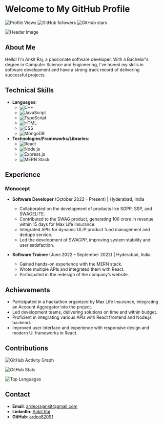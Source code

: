 # Welcome to My GitHub Profile

![Profile Views](https://komarev.com/ghpvc/?username=ardeo82091&color=blue)
![GitHub followers](https://img.shields.io/github/followers/ardeo82091?style=social)
![GitHub stars](https://img.shields.io/github/stars/ardeo82091?style=social)

![Header Image]([https://github.com/ardeo82091/ardeo82091/blob/main/header.png](https://via.placeholder.com/1200x300.png?text=Welcome+to+Ankit+Raj's+GitHub+Profile))

## About Me
Hello! I'm Ankit Raj, a passionate software developer. With a Bachelor's degree in Computer Science and Engineering, I've honed my skills in software development and have a strong track record of delivering successful projects.

## Technical Skills
- **Languages**: 
  - ![C++](https://img.shields.io/badge/C++-00599C?style=flat-square&logo=c%2B%2B&logoColor=white) 
  - ![JavaScript](https://img.shields.io/badge/JavaScript-323330?style=flat-square&logo=javascript&logoColor=F7DF1E) 
  - ![TypeScript](https://img.shields.io/badge/TypeScript-007ACC?style=flat-square&logo=typescript&logoColor=white) 
  - ![HTML](https://img.shields.io/badge/HTML5-E34F26?style=flat-square&logo=html5&logoColor=white) 
  - ![CSS](https://img.shields.io/badge/CSS3-1572B6?style=flat-square&logo=css3&logoColor=white) 
  - ![MongoDB](https://img.shields.io/badge/MongoDB-4EA94B?style=flat-square&logo=mongodb&logoColor=white)
- **Technologies/Frameworks/Libraries**: 
  - ![React](https://img.shields.io/badge/React-20232A?style=flat-square&logo=react&logoColor=61DAFB) 
  - ![Node.js](https://img.shields.io/badge/Node.js-339933?style=flat-square&logo=nodedotjs&logoColor=white) 
  - ![Express.js](https://img.shields.io/badge/Express.js-404D59?style=flat-square&logo=express&logoColor=61DAFB) 
  - ![MERN Stack](https://img.shields.io/badge/MERN-20232A?style=flat-square&logo=react&logoColor=61DAFB)

## Experience
### Monocept
- **Software Developer** (October 2022 – Present) | Hyderabad, India
  - Collaborated on the development of products like SGPP, SSP, and SWAGELITE.
  - Contributed to the SWAG product, generating 100 crore in revenue within 15 days for Max Life Insurance.
  - Integrated APIs for dynamic ULIP product fund management and dedupe service.
  - Led the development of SWAGPP, improving system stability and user satisfaction.

- **Software Trainee** (June 2022 – September 2022) | Hyderabad, India
  - Gained hands-on experience with the MERN stack.
  - Wrote multiple APIs and integrated them with React.
  - Participated in the redesign of the company’s website.

## Achievements
- Participated in a hackathon organized by Max Life Insurance, integrating an Account Aggregator into the project.
- Led development teams, delivering solutions on time and within budget.
- Proficient in integrating various APIs with React frontend and Node.js backend.
- Improved user interface and experience with responsive design and modern UI frameworks in React.

## Contributions
![GitHub Activity Graph](https://activity-graph.herokuapp.com/graph?username=ardeo82091&theme=github)

![GitHub Stats](https://github-readme-stats.vercel.app/api?username=ardeo82091&show_icons=true&theme=radical)

![Top Languages](https://github-readme-stats.vercel.app/api/top-langs/?username=ardeo82091&layout=compact&theme=radical)

## Contact
- **Email**: [ardeorajankit@gmail.com](mailto:ardeorajankit@gmail.com)
- **LinkedIn**: [Ankit Raj](https://www.linkedin.com/in/ankit-raj-45b5331a1/)
- **GitHub**: [ardeo82091](https://github.com/ardeo82091)
